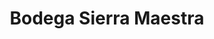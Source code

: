 ---
title: "Bodega Sierra Maestra"
url: /santa-clara-villa-clara/bodega-sierra-maestra/
shop: comodidad
---